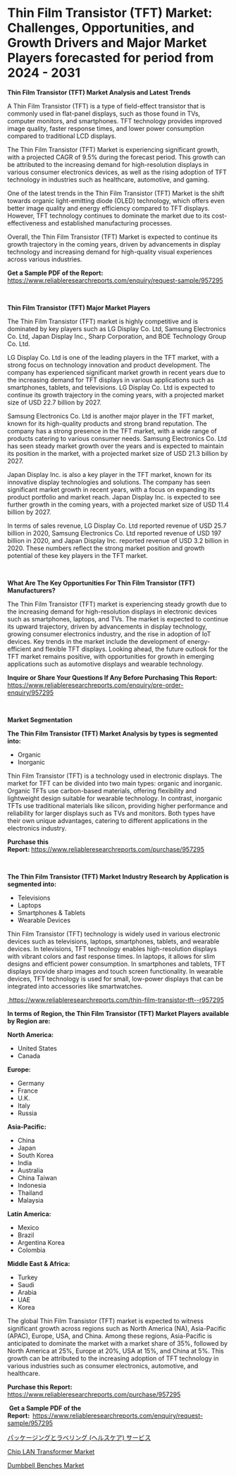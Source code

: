 <p><h1>Thin Film Transistor (TFT) Market: Challenges, Opportunities, and Growth Drivers and Major Market Players forecasted for period from 2024 - 2031</h1></p><p><strong>Thin Film Transistor (TFT) Market Analysis and Latest Trends</strong></p>
<p><p>A Thin Film Transistor (TFT) is a type of field-effect transistor that is commonly used in flat-panel displays, such as those found in TVs, computer monitors, and smartphones. TFT technology provides improved image quality, faster response times, and lower power consumption compared to traditional LCD displays.</p><p>The Thin Film Transistor (TFT) Market is experiencing significant growth, with a projected CAGR of 9.5% during the forecast period. This growth can be attributed to the increasing demand for high-resolution displays in various consumer electronics devices, as well as the rising adoption of TFT technology in industries such as healthcare, automotive, and gaming.</p><p>One of the latest trends in the Thin Film Transistor (TFT) Market is the shift towards organic light-emitting diode (OLED) technology, which offers even better image quality and energy efficiency compared to TFT displays. However, TFT technology continues to dominate the market due to its cost-effectiveness and established manufacturing processes.</p><p>Overall, the Thin Film Transistor (TFT) Market is expected to continue its growth trajectory in the coming years, driven by advancements in display technology and increasing demand for high-quality visual experiences across various industries.</p></p>
<p><strong>Get a Sample PDF of the Report:&nbsp;</strong> <a href="https://www.reliableresearchreports.com/enquiry/request-sample/957295">https://www.reliableresearchreports.com/enquiry/request-sample/957295</a></p>
<p>&nbsp;</p>
<p><strong>Thin Film Transistor (TFT) Major Market Players</strong></p>
<p><p>The Thin Film Transistor (TFT) market is highly competitive and is dominated by key players such as LG Display Co. Ltd, Samsung Electronics Co. Ltd, Japan Display Inc., Sharp Corporation, and BOE Technology Group Co. Ltd.</p><p>LG Display Co. Ltd is one of the leading players in the TFT market, with a strong focus on technology innovation and product development. The company has experienced significant market growth in recent years due to the increasing demand for TFT displays in various applications such as smartphones, tablets, and televisions. LG Display Co. Ltd is expected to continue its growth trajectory in the coming years, with a projected market size of USD 22.7 billion by 2027.</p><p>Samsung Electronics Co. Ltd is another major player in the TFT market, known for its high-quality products and strong brand reputation. The company has a strong presence in the TFT market, with a wide range of products catering to various consumer needs. Samsung Electronics Co. Ltd has seen steady market growth over the years and is expected to maintain its position in the market, with a projected market size of USD 21.3 billion by 2027.</p><p>Japan Display Inc. is also a key player in the TFT market, known for its innovative display technologies and solutions. The company has seen significant market growth in recent years, with a focus on expanding its product portfolio and market reach. Japan Display Inc. is expected to see further growth in the coming years, with a projected market size of USD 11.4 billion by 2027.</p><p>In terms of sales revenue, LG Display Co. Ltd reported revenue of USD 25.7 billion in 2020, Samsung Electronics Co. Ltd reported revenue of USD 197 billion in 2020, and Japan Display Inc. reported revenue of USD 3.2 billion in 2020. These numbers reflect the strong market position and growth potential of these key players in the TFT market.</p></p>
<p>&nbsp;</p>
<p><strong>What Are The Key Opportunities For Thin Film Transistor (TFT) Manufacturers?</strong></p>
<p><p>The Thin Film Transistor (TFT) market is experiencing steady growth due to the increasing demand for high-resolution displays in electronic devices such as smartphones, laptops, and TVs. The market is expected to continue its upward trajectory, driven by advancements in display technology, growing consumer electronics industry, and the rise in adoption of IoT devices. Key trends in the market include the development of energy-efficient and flexible TFT displays. Looking ahead, the future outlook for the TFT market remains positive, with opportunities for growth in emerging applications such as automotive displays and wearable technology.</p></p>
<p><strong>Inquire or Share Your Questions If Any Before Purchasing This Report:</strong> <a href="https://www.reliableresearchreports.com/enquiry/pre-order-enquiry/957295">https://www.reliableresearchreports.com/enquiry/pre-order-enquiry/957295</a></p>
<p>&nbsp;</p>
<p><strong>Market Segmentation</strong></p>
<p><strong>The Thin Film Transistor (TFT) Market Analysis by types is segmented into:</strong></p>
<p><ul><li>Organic</li><li>Inorganic</li></ul></p>
<p><p>Thin Film Transistor (TFT) is a technology used in electronic displays. The market for TFT can be divided into two main types: organic and inorganic. Organic TFTs use carbon-based materials, offering flexibility and lightweight design suitable for wearable technology. In contrast, inorganic TFTs use traditional materials like silicon, providing higher performance and reliability for larger displays such as TVs and monitors. Both types have their own unique advantages, catering to different applications in the electronics industry.</p></p>
<p><strong>Purchase this Report:&nbsp;</strong><a href="https://www.reliableresearchreports.com/purchase/957295">https://www.reliableresearchreports.com/purchase/957295</a></p>
<p>&nbsp;</p>
<p><strong>The Thin Film Transistor (TFT) Market Industry Research by Application is segmented into:</strong></p>
<p><ul><li>Televisions</li><li>Laptops</li><li>Smartphones & Tablets</li><li>Wearable Devices</li></ul></p>
<p><p>Thin Film Transistor (TFT) technology is widely used in various electronic devices such as televisions, laptops, smartphones, tablets, and wearable devices. In televisions, TFT technology enables high-resolution displays with vibrant colors and fast response times. In laptops, it allows for slim designs and efficient power consumption. In smartphones and tablets, TFT displays provide sharp images and touch screen functionality. In wearable devices, TFT technology is used for small, low-power displays that can be integrated into accessories like smartwatches.</p></p>
<p><a href="https://www.reliableresearchreports.com/thin-film-transistor-tft--r957295">&nbsp;https://www.reliableresearchreports.com/thin-film-transistor-tft--r957295</a></p>
<p><strong>In terms of Region, the Thin Film Transistor (TFT) Market Players available by Region are:</strong></p>
<p>
    <p> <strong> North America: </strong>
        <ul>
            <li>United States</li>
            <li>Canada</li>
        </ul>
        </p> 
    <p> <strong> Europe: </strong>
        <ul>
            <li>Germany</li>
            <li>France</li>
            <li>U.K.</li>
            <li>Italy</li>
            <li>Russia</li>
        </ul>
        </p> 
    <p> <strong> Asia-Pacific: </strong>
        <ul>
            <li>China</li>
            <li>Japan</li>
            <li>South Korea</li>
            <li>India</li>
            <li>Australia</li>
            <li>China Taiwan</li>
            <li>Indonesia</li>
            <li>Thailand</li>
            <li>Malaysia</li>
        </ul>
        </p> 
    <p> <strong> Latin America: </strong>
        <ul>
            <li>Mexico</li>
            <li>Brazil</li>
            <li>Argentina Korea</li>
            <li>Colombia</li>
        </ul>
        </p> 
    <p> <strong> Middle East & Africa: </strong>
        <ul>
            <li>Turkey</li>
            <li>Saudi</li>
            <li>Arabia</li>
            <li>UAE</li>
            <li>Korea</li>
        </ul>
    </p>
    </p>
<p><p>The global Thin Film Transistor (TFT) market is expected to witness significant growth across regions such as North America (NA), Asia-Pacific (APAC), Europe, USA, and China. Among these regions, Asia-Pacific is anticipated to dominate the market with a market share of 35%, followed by North America at 25%, Europe at 20%, USA at 15%, and China at 5%. This growth can be attributed to the increasing adoption of TFT technology in various industries such as consumer electronics, automotive, and healthcare.</p></p>
<p><strong>Purchase this Report: </strong><a href="https://www.reliableresearchreports.com/purchase/957295">https://www.reliableresearchreports.com/purchase/957295</a></p>
<p>&nbsp;<strong>Get a Sample PDF of the Report:&nbsp;&nbsp;</strong><a href="https://www.reliableresearchreports.com/enquiry/request-sample/957295">https://www.reliableresearchreports.com/enquiry/request-sample/957295</a></p>
<p><strong></strong></p>
<p><p><a href="https://github.com/GiovaniLeannon/Market-Research-Report-List-1/blob/main/990217684248.md">パッケージングとラベリング (ヘルスケア) サービス</a></p><p><a href="https://www.linkedin.com/pulse/chip-lan-transformer-market-exploring-share-trends-future-rcb8e?trackingId=9DarMV0NJLWy8%2FIPZ2%2BX8w%3D%3D">Chip LAN Transformer Market</a></p><p><a href="https://www.linkedin.com/pulse/dumbbell-benches-market-furnishes-information-share-trends-5hoee?trackingId=Lwo6CV8D9GqYN11sqTvoeQ%3D%3D">Dumbbell Benches Market</a></p></p>